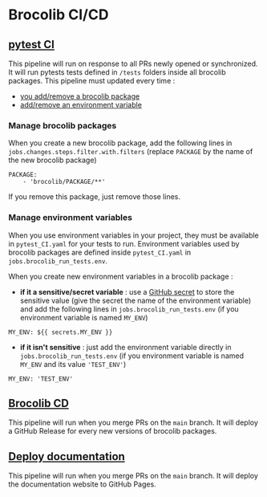 # Brocolib CI/CD

## [pytest CI](pytest_CI.yml)

This pipeline will run on response to all PRs newly opened or synchronized.
It will run pytests tests defined in `/tests` folders inside all brocolib packages.
This pipeline must updated every time :
- [you add/remove a brocolib package](#manage-brocolib-packages)
- [add/remove an environment variable](#manage-environment-variables)

### Manage brocolib packages
When you create a new brocolib package, add the following lines in `jobs.changes.steps.filter.with.filters` (replace `PACKAGE` by the name of the new brocolib package)
```
PACKAGE:
    - 'brocolib/PACKAGE/**'
```

If you remove this package, just remove those lines.

### Manage environment variables
When you use environment variables in your project, they must be available in `pytest_CI.yaml` for your tests to run. Environment variables used by brocolib packages are defined inside `pytest_CI.yaml` in `jobs.brocolib_run_tests.env`.

When you create new environment variables in a  brocolib package :
- **if it a sensitive/secret variable** : use a [GitHub secret](https://github.com/brocolidata/brocolib/settings/secrets/actions) to store the sensitive value (give the secret the name of the environment variable) and add the following lines in `jobs.brocolib_run_tests.env` (if you environment variable is named `MY_ENV`)
```
MY_ENV: ${{ secrets.MY_ENV }}
```
- **if it isn't sensitive** : just add the environment variable directly in `jobs.brocolib_run_tests.env` (if you environment variable is named `MY_ENV` and its value `'TEST_ENV'`)
```
MY_ENV: 'TEST_ENV'
```
 
## [Brocolib CD](brocolib_CD.yml)

This pipeline will run when you merge PRs on the `main` branch.
It will deploy a GitHub Release for every new versions of brocolib packages.

## [Deploy documentation](deploy_docs.yml)

This pipeline will run when you merge PRs on the `main` branch.
It will deploy the documentation website to GitHub Pages.